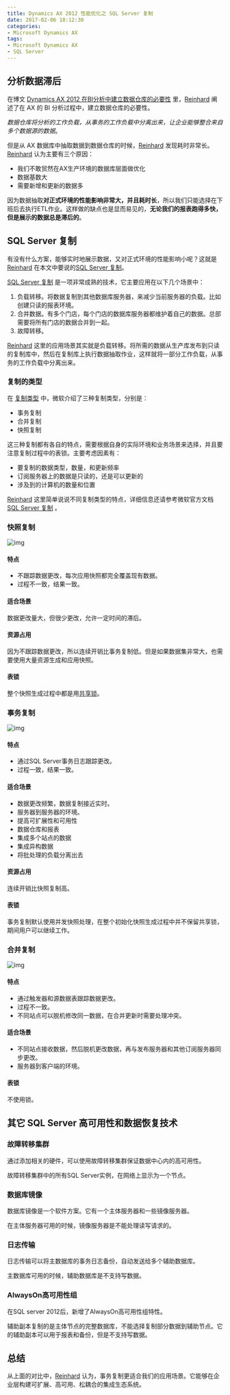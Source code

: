 ```yaml
---
title: Dynamics AX 2012 性能优化之 SQL Server 复制
date: 2017-02-06 18:12:30
categories:
- Microsoft Dynamics AX
tags:
- Microsoft Dynamics AX
- SQL Server
---
```


## 分析数据滞后

在博文 [Dynamics AX 2012 在BI分析中建立数据仓库的必要性](http://reinhardhsu.com/p/6163773.html) 里，[Reinhard](http://reinhardhsu.com/) 阐述了在 AX 的 BI 分析过程中，建立数据仓库的必要性。

*数据仓库将分析的工作负载，从事务的工作负载中分离出来，让企业能够整合来自多个数据源的数据*。

但是从 AX 数据库中抽取数据到数据仓库的时候，[Reinhard](http://reinhardhsu.com/) 发现耗时非常长。[Reinhard](http://reinhardhsu.com/) 认为主要有三个原因：

- 我们不敢贸然在AX生产环境的数据库层面做优化
- 数据基数大
- 需要新增和更新的数据多

因为数据抽取**对正式环境的性能影响非常大，并且耗时长**，所以我们只能选择在下班后去执行ETL作业。这样做的缺点也是显而易见的，**无论我们的报表跑得多快，但是展示的数据总是滞后的**。

## SQL Server 复制

有没有什么方案，能够实时地展示数据，又对正式环境的性能影响小呢？这就是 [Reinhard](http://reinhardhsu.com/) 在本文中要说的[SQL Server 复制](https://msdn.microsoft.com/en-us/library/ms151198.aspx)。

[SQL Server 复制](https://msdn.microsoft.com/en-us/library/ms151198.aspx) 是一项非常成熟的技术，它主要应用在以下几个场景中：

1. 负载转移。将数据复制到其他数据库服务器，来减少当前服务器的负载。比如创建只读的报表环境。
2. 合并数据。有多个门店，每个门店的数据库服务器都维护着自己的数据。总部需要将所有门店的数据合并到一起。
3. 故障转移。

[Reinhard](http://reinhardhsu.com/) 这里的应用场景其实就是负载转移。将所需的数据从生产库发布到只读的复制库中，然后在复制库上执行数据抽取作业，这样就将一部分工作负载，从事务的工作负载中分离出来。

### 复制的类型

在 [复制类型](https://technet.microsoft.com/en-us/library/ms152531.aspx) 中，微软介绍了三种复制类型，分别是：

- 事务复制
- 合并复制
- 快照复制

这三种复制都有各自的特点，需要根据自身的实际环境和业务场景来选择，并且要注意复制过程中的表锁。主要考虑因素有：

- 要复制的数据类型，数量，和更新频率
- 订阅服务器上的数据是只读的，还是可以更新的
- 涉及到的计算机的数量和位置

[Reinhard](http://reinhardhsu.com/) 这里简单说说不同复制类型的特点，详细信息还请参考微软官方文档[SQL Server 复制](https://msdn.microsoft.com/en-us/library/ms151198.aspx) 。

### 快照复制

![img](https://images2015.cnblogs.com/blog/453825/201702/453825-20170206181041026-1218732503.jpg)

#### 特点

- 不跟踪数据更改，每次应用快照都完全覆盖现有数据。
- 过程不一致，结果一致。

#### 适合场景

数据更改量大，但很少更改，允许一定时间的滞后。

#### 资源占用

因为不跟踪数据更改，所以连续开销比事务复制低。但是如果数据集非常大，也需要使用大量资源生成和应用快照。

#### 表锁

整个快照生成过程中都是用[共享锁](https://msdn.microsoft.com/en-us/library/ms175519.aspx#Shared%20Locks)。

### 事务复制

![img](https://images2015.cnblogs.com/blog/453825/201702/453825-20170206181050213-1859810466.jpg)

#### 特点

- 通过SQL Server事务日志跟踪更改。
- 过程一致，结果一致。

#### 适合场景

- 数据更改频繁，数据复制接近实时。
- 服务器到服务器的环境。
- 提高可扩展性和可用性
- 数据仓库和报表
- 集成多个站点的数据
- 集成异构数据
- 将批处理的负载分离出去

#### 资源占用

连续开销比快照复制高。

#### 表锁

事务复制默认使用并发快照处理，在整个初始化快照生成过程中并不保留共享锁，期间用户可以继续工作。

### 合并复制

![img](https://images2015.cnblogs.com/blog/453825/201702/453825-20170206181058182-1841974860.jpg)

#### 特点

- 通过触发器和源数据表跟踪数据更改。
- 过程不一致。
- 不同站点可以脱机修改同一数据，在合并更新时需要处理冲突。

#### 适合场景

- 不同站点接收数据，然后脱机更改数据，再与发布服务器和其他订阅服务器同步更改。
- 服务器到客户端的环境。

#### 表锁

不使用锁。

## 其它 SQL Server 高可用性和数据恢复技术

### 故障转移集群

通过添加相关的硬件，可以使用故障转移集群保证数据中心内的高可用性。

故障转移集群中的所有SQL Server实例，在网络上显示为一个节点。

### 数据库镜像

数据库镜像是一个软件方案。它有一个主体服务器和一些镜像服务器。

在主体服务器可用的时候，镜像服务器是不能处理读写请求的。

### 日志传输

日志传输可以将主数据库的事务日志备份，自动发送给多个辅助数据库。

主数据库可用的时候，辅助数据库是不支持写数据。

### AlwaysOn高可用性组

在SQL server 2012后，新增了AlwaysOn高可用性组特性。

辅助副本复制的是主体节点的完整数据库，不能选择复制部分数据到辅助节点。它的辅助副本可以用于报表和备份，但是不支持写数据。

## 总结

从上面的对比中，[Reinhard](http://reinhardhsu.com/) 认为，事务复制更适合我们的应用场景。它能够在企业层构建可扩展、高可用、松耦合的集成生态系统。